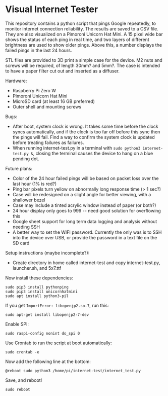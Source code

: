 # Visual Internet Tester

This repository contains a python script that pings Google repeatedly, to monitor internet connection reliability. The results are saved to a CSV file. They are also visualized on a Pimoroni Unicorn Hat Mini. A 15 pixel wide bar shows the status of each ping in real time, and two layers of different brightness are used to show older pings. Above this, a number displays the failed pings in the last 24 hours.

STL files are provided to 3D print a simple case for the device. M2 nuts and screws will be required, of length 30mm? and 5mm?. The case is intended to have a paper filter cut out and inserted as a diffuser.


Hardware:
  - Raspberry Pi Zero W
  - Pimoroni Unicorn Hat Mini
  - MicroSD card (at least 16 GB preferred)
  - Outer shell and mounting screws


Bugs:
  - After boot, system clock is wrong. It takes some time before the clock syncs automatically, and if the clock is too far off before this sync then the pings will fail. Find a way to confirm the system clock is updated before treating failures as failures.
  - When running internet-test.py in a terminal with `sudo python3 internet-test.py &`, closing the terminal causes the device to hang on a blue pending dot.

Future plans:
  - Color of the 24 hour failed pings will be based on packet loss over the last hour (1% is red?)
  - Ping bar pixels turn yellow on abnormally long response time (> 1 sec?)
  - Case will be redesigned on a slight angle for better viewing, with a shallower bezel
  - Case may include a tinted acrylic window instead of paper (or both?)
  - 24 hour display only goes to 999 -- need good solution for overflowing this
  - Google sheet support for long term data logging and analysis without needing SSH
  - A better way to set the WIFI password. Currently the only was is to SSH into the device over USB, or provide the password in a text file on the SD card


Setup instructions (maybe incomplete?):
 - Create directory in home called internet-test and copy internet-test.py, launcher.sh, and
 5x7.ttf

Now install these dependencies:
```
sudo pip3 install pythonping
sudo pip3 install unicornhatmini
sudo apt install python3-pil
```
If you get `ImportError: libopenjp2.so.7`, run this:
```
sudo apt-get install libopenjp2-7-dev
```
Enable SPI:
```
sudo raspi-config nonint do_spi 0
```
Use Crontab to run the script at boot automatically:
```
sudo crontab -e
```
Now add the following line at the bottom:
```
@reboot sudo python3 /home/pi/internet-test/internet_test.py

```
Save, and reboot!
```
sudo reboot
```